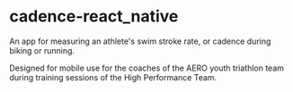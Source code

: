 # cadence-react_native
An app for measuring an athlete's swim stroke rate, or cadence during biking or running.

Designed for mobile use for the coaches of the AERO youth triathlon team during training sessions of the High Performance Team.
